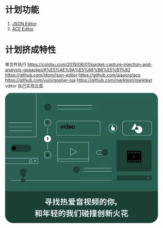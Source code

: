 # 计划功能
1. [JSON Editor](http://jsoneditoronline.org/)
2. [ACE Editor](https://ace.c9.io/build/kitchen-sink.html)

# 计划挤成特性
单文件执行
https://colobu.com/2019/06/01/packet-capture-injection-and-analysis-gopacket/#%E5%AE%9A%E5%88%B6%E5%B1%82
https://github.com/jdorn/json-editor
https://github.com/ajaxorg/ace
https://github.com/yuin/gopher-lua
https://github.com/marktext/marktext
vditor
自己实现云盘

![pp](pp.png)


